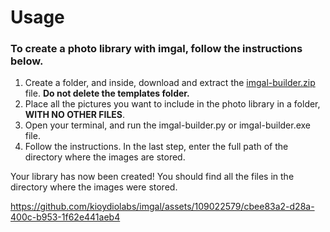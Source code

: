# Usage

### To create a photo library with imgal, follow the instructions below.

1) Create a folder, and inside, download and extract the [imgal-builder.zip](https://github.com/kioydiolabs/imgal/releases/latest) file. **Do not delete the templates folder.**
2) Place all the pictures you want to include in the photo library in a folder, **WITH NO OTHER FILES**.
3) Open your terminal, and run the imgal-builder.py or imgal-builder.exe file.
4) Follow the instructions. In the last step, enter the full path of the directory where the images are stored.

Your library has now been created! You should find all the files in the directory where the images were stored.

https://github.com/kioydiolabs/imgal/assets/109022579/cbee83a2-d28a-400c-b953-1f62e441aeb4
